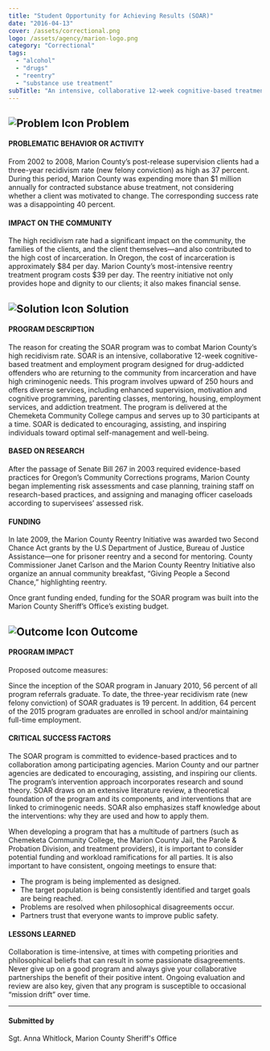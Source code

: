 ```yaml
---
title: "Student Opportunity for Achieving Results (SOAR)"
date: "2016-04-13"
cover: /assets/correctional.png
logo: /assets/agency/marion-logo.png
category: "Correctional"
tags:
  - "alcohol"
  - "drugs"
  - "reentry"
  - "substance use treatment"
subTitle: "An intensive, collaborative 12-week cognitive-based treatment and employment program designed for drug-addicted offenders who are returning to the community from incarceration and have high criminogenic needs."
---
```


## ![Problem Icon](https://github.com/google/material-design-icons/raw/master/alert/1x_web/ic_error_outline_black_48dp.png "Problem") Problem

#### PROBLEMATIC BEHAVIOR OR ACTIVITY

From 2002 to 2008, Marion County’s post-release supervision clients had a three-year recidivism rate (new felony conviction) as high as 37 percent. During this period, Marion County was expending more than $1 million annually for contracted substance abuse treatment, not considering whether a client was motivated to change. The corresponding success rate was a disappointing 40 percent.

#### IMPACT ON THE COMMUNITY

The high recidivism rate had a significant impact on the community, the families of the clients, and the client themselves—and also contributed to the high cost of incarceration. In Oregon, the cost of incarceration is approximately $84 per day. Marion County’s most-intensive reentry treatment program costs $39 per day. The reentry initiative not only provides hope and dignity to our clients; it also makes financial sense.

## ![Solution Icon](https://github.com/google/material-design-icons/raw/master/action/1x_web/ic_lightbulb_outline_black_48dp.png "Solution") Solution

#### PROGRAM DESCRIPTION

The reason for creating the SOAR program was to combat Marion County’s high recidivism rate. SOAR is an intensive, collaborative 12-week cognitive-based treatment and employment program designed for drug-addicted offenders who are returning to the community from incarceration and have high criminogenic needs. This program involves upward of 250 hours and offers diverse services, including enhanced supervision, motivation and cognitive programming, parenting classes, mentoring, housing, employment services, and addiction treatment. The program is delivered at the Chemeketa Community College campus and serves up to 30 participants at a time. SOAR is dedicated to encouraging, assisting, and inspiring individuals toward optimal self-management and well-being.

#### BASED ON RESEARCH

After the passage of Senate Bill 267 in 2003 required evidence-based practices for Oregon’s Community Corrections programs, Marion County began implementing risk assessments and case planning, training staff on research-based practices, and assigning and managing officer caseloads according to supervisees’ assessed risk.

#### FUNDING

In late 2009, the Marion County Reentry Initiative was awarded two Second Chance Act grants by the U.S Department of Justice, Bureau of Justice Assistance—one for prisoner reentry and a second for mentoring. County Commissioner Janet Carlson and the Marion County Reentry Initiative also organize an annual community breakfast, “Giving People a Second Chance,” highlighting reentry.

Once grant funding ended, funding for the SOAR program was built into the Marion County Sheriff’s Office’s existing budget.

## ![Outcome Icon](https://github.com/google/material-design-icons/raw/master/action/1x_web/ic_view_list_black_48dp.png "Outcome") Outcome

#### PROGRAM IMPACT

Proposed outcome measures:

Since the inception of the SOAR program in January 2010, 56 percent of all program referrals graduate. To date, the three-year recidivism rate (new felony conviction) of SOAR graduates is 19 percent. In addition, 64 percent of the 2015 program graduates are enrolled in school and/or maintaining full-time employment.

#### CRITICAL SUCCESS FACTORS

The SOAR program is committed to evidence-based practices and to collaboration among participating agencies. Marion County and our partner agencies are dedicated to encouraging, assisting, and inspiring our clients. The program’s intervention approach incorporates research and sound theory. SOAR draws on an extensive literature review, a theoretical foundation of the program and its components, and interventions that are linked to criminogenic needs. SOAR also emphasizes staff knowledge about the interventions: why they are used and how to apply them.

When developing a program that has a multitude of partners (such as Chemeketa Community College, the Marion County Jail, the Parole & Probation Division, and treatment providers), it is important to consider potential funding and workload ramifications for all parties. It is also important to have consistent, ongoing meetings to ensure that:

* The program is being implemented as designed.
* The target population is being consistently identified and target goals are being reached.
* Problems are resolved when philosophical disagreements occur.
* Partners trust that everyone wants to improve public safety.

#### LESSONS LEARNED

Collaboration is time-intensive, at times with competing priorities and philosophical beliefs that can result in some passionate disagreements. Never give up on a good program and always give your collaborative partnerships the benefit of their positive intent. Ongoing evaluation and review are also key, given that any program is susceptible to occasional “mission drift” over time.

---

#### Submitted by
Sgt. Anna Whitlock, Marion County Sheriff's Office
